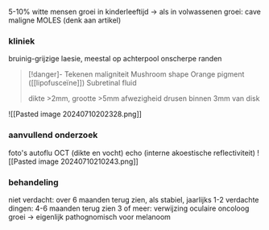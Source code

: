 5-10% witte mensen
groei in kinderleeftijd -> als in volwassenen groei: cave maligne
MOLES (denk aan artikel)

### kliniek
bruinig-grijzige laesie, meestal op achterpool
onscherpe randen
> [!danger]- Tekenen maligniteit
> Mushroom shape
> Orange pigment ([[lipofusceïne]])
> Subretinal fluid
> 
> dikte >2mm, grootte >5mm
> afwezigheid drusen
> binnen 3mm van disk

![[Pasted image 20240710202328.png]]

### aanvullend onderzoek
foto's
autoflu
OCT (dikte en vocht)
echo (interne akoestische reflectiviteit)
![[Pasted image 20240710210243.png]]
### behandeling
niet verdacht: over 6 maanden terug zien, als stabiel, jaarlijks
1-2 verdachte dingen: 4-6 maanden terug zien
3 of meer: verwijzing oculaire oncoloog
groei -> eigenlijk pathognomisch voor melanoom

